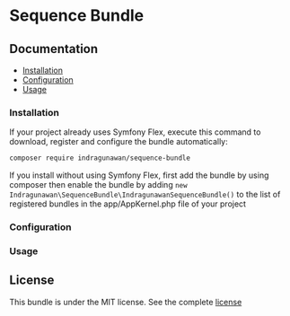 # Sequence Bundle

## Documentation
* [Installation](#installation)
* [Configuration](#configuration)
* [Usage](#usage)

### Installation
If your project already uses Symfony Flex, execute this command to download, register and configure the bundle automatically:

```bash
composer require indragunawan/sequence-bundle
```

If you install without using Symfony Flex, first add the bundle by using composer then enable the bundle by adding `new Indragunawan\SequenceBundle\IndragunawanSequenceBundle()` to the list of registered bundles in the app/AppKernel.php file of your project

### Configuration

### Usage

## License
This bundle is under the MIT license. See the complete [license](LICENSE)
